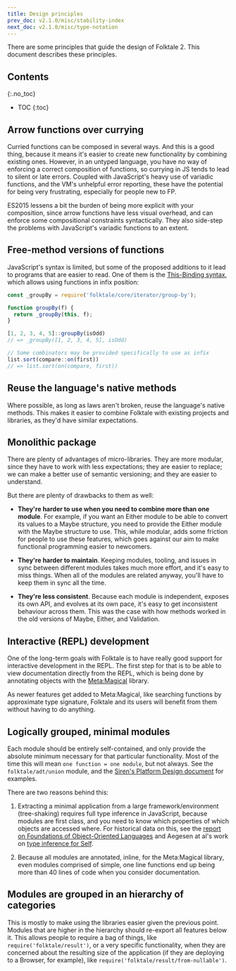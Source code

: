 ```yaml
---
title: Design principles
prev_doc: v2.1.0/misc/stability-index
next_doc: v2.1.0/misc/type-notation
---
```


There are some principles that guide the design of Folktale 2. This document describes these principles.


## Contents
{:.no_toc}

* TOC
{:toc}


## Arrow functions over currying

Curried functions can be composed in several ways. And this is a good
thing, because it means it's easier to create new functionality by combining
existing ones. However, in an untyped language, you have no way of
enforcing a correct composition of functions, so currying in JS tends to
lead to silent or late errors. Coupled with JavaScript's heavy use of
variadic functions, and the VM's unhelpful error reporting, these have the
potential for being very frustrating, especially for people new to FP.

ES2015 lessens a bit the burden of being more explicit with your
composition, since arrow functions have less visual overhead, and can
enforce some compositional constraints syntactically. They also side-step
the problems with JavaScript's variadic functions to an extent.


## Free-method versions of functions

JavaScript's syntax is limited, but some of the proposed additions to it
lead to programs that are easier to read. One of them is the
[This-Binding syntax](https://github.com/zenparsing/es-function-bind), which
allows using functions in infix position:

```js
const _groupBy = require('folktale/core/iterator/group-by');

function groupBy(f) {
  return _groupBy(this, f);
}

[1, 2, 3, 4, 5]::groupBy(isOdd)
// => _groupBy([1, 2, 3, 4, 5], isOdd)

// Some combinators may be provided specifically to use as infix
list.sort(compare::on(first))
// => list.sort(on(compare, first))
```

## Reuse the language's native methods

Where possible, as long as laws aren't broken, reuse the language's native methods.
This makes it easier to combine Folktale with existing projects and
libraries, as they'd have similar expectations.


## Monolithic package

There are plenty of advantages of micro-libraries. They are more modular,
since they have to work with less expectations; they are easier to replace;
we can make a better use of semantic versioning; and they are easier to
understand.

But there are plenty of drawbacks to them as well:

  - **They're harder to use when you need to combine more than one
    module**. For example, if you want an Either module to be able to convert
    its values to a Maybe structure, you need to provide the Either module
    with the Maybe structure to use. This, while modular, adds some friction
    for people to use these features, which goes against our aim to make
    functional programming easier to newcomers.

  - **They're harder to maintain**. Keeping modules, tooling, and issues in
    sync between different modules takes much more effort, and it's easy to
    miss things. When all of the modules are related anyway, you'll have to
    keep them in sync all the time.

  - **They're less consistent**. Because each module is independent, exposes
    its own API, and evolves at its own pace, it's easy to get inconsistent
    behaviour across them. This was the case with how methods worked in the
    old versions of Maybe, Either, and Validation.


## Interactive (REPL) development

One of the long-term goals with Folktale is to have really good support
for interactive development in the REPL. The first step for that is to be
able to view documentation directly from the REPL, which is being done by
annotating objects with the
[Meta:Magical](https://github.com/origamitower/metamagical) library.

As newer features get added to Meta:Magical, like searching functions by
approximate type signature, Folktale and its users will benefit from them
without having to do anything.


## Logically grouped, minimal modules
    
Each module should be entirely self-contained, and only provide the
absolute minimum necessary for that particular functionality. Most of the
time this will mean `one function = one module`, but not always. See the
`folktale/adt/union` module, and the
[Siren's Platform Design document](https://github.com/siren-lang/siren/blob/master/documentation/platform-design.md)
for examples.

There are two reasons behind this:

  1. Extracting a minimal application from a large framework/environment
    (tree-shaking) requires full type inference in JavaScript, because
    modules are first class, and you need to know which properties of which
    objects are accessed where. For historical data on this, see the
    [report on Foundations of Object-Oriented Languages](http://www.cs.cmu.edu/~aldrich/FOOL/FOOL1/FOOL1-report.pdf)
    and Aegesen at al's work on
    [type inference for Self](http://bibliography.selflanguage.org/type-inference.html).

  2. Because all modules are annotated, inline, for the Meta:Magical library,
    even modules comprised of simple, one line functions end up being more
    than 40 lines of code when you consider documentation.


## Modules are grouped in an hierarchy of categories

This is mostly to make using the libraries easier given the previous
point. Modules that are higher in the hierarchy should re-export all
features below it. This allows people to require a bag of things, like
`require('folktale/result')`, or a very specific functionality, when
they are concerned about the resulting size of the application (if they are
deploying to a Browser, for example), like
`require('folktale/result/from-nullable')`.
